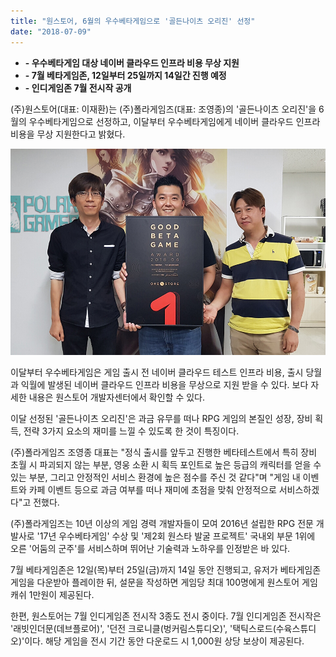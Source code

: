 ```yaml
---
title: "원스토어, 6월의 우수베타게임으로 '골든나이츠 오리진' 선정"
date: "2018-07-09"
---
```


- **\- 우수베타게임 대상 네이버 클라우드 인프라 비용 무상 지원**
- **\- 7월 베타게임존, 12일부터 25일까지 14일간 진행 예정**
- **\- 인디게임존 7월 전시작 공개**

(주)원스토어(대표: 이재환)는 (주)폴라게임즈(대표: 조영종)의 '골든나이츠 오리진'을 6월의 우수베타게임으로 선정하고, 이달부터 우수베타게임에게 네이버 클라우드 인프라 비용을 무상 지원한다고 밝혔다.

![](images/180709_01.jpg)

이달부터 우수베타게임은 게임 출시 전 네이버 클라우드 테스트 인프라 비용, 출시 당월과 익월에 발생된 네이버 클라우드 인프라 비용을 무상으로 지원 받을 수 있다. 보다 자세한 내용은 원스토어 개발자센터에서 확인할 수 있다.

이달 선정된 '골든나이츠 오리진'은 과금 유무를 떠나 RPG 게임의 본질인 성장, 장비 획득, 전략 3가지 요소의 재미를 느낄 수 있도록 한 것이 특징이다.

(주)폴라게임즈 조영종 대표는 "정식 출시를 앞두고 진행한 베타테스트에서 특히 장비 초월 시 파괴되지 않는 부분, 영웅 소환 시 획득 포인트로 높은 등급의 캐릭터를 얻을 수 있는 부분, 그리고 안정적인 서비스 환경에 높은 점수를 주신 것 같다"며 "게임 내 이벤트와 카페 이벤트 등으로 과금 여부를 떠나 재미에 초점을 맞춰 안정적으로 서비스하겠다"고 전했다.

(주)폴라게임즈는 10년 이상의 게임 경력 개발자들이 모여 2016년 설립한 RPG 전문 개발사로 '17년 우수베타게임' 수상 및 '제2회 원스타 발굴 프로젝트' 국내외 부문 1위에 오른 '어둠의 군주'를 서비스하며 뛰어난 기술력과 노하우를 인정받은 바 있다.

7월 베타게임존은 12일(목)부터 25일(금)까지 14일 동안 진행되고, 유저가 베타게임존 게임을 다운받아 플레이한 뒤, 설문을 작성하면 게임당 최대 100명에게 원스토어 게임 캐쉬 1만원이 제공된다.

한편, 원스토어는 7월 인디게임존 전시작 3종도 전시 중이다. 7월 인디게임존 전시작은 '래빗인더문(데브플로어)', '던전 크로니클(벙커림스튜디오)', '택틱스로드(수육스튜디오)'이다. 해당 게임을 전시 기간 동안 다운로드 시 1,000원 상당 보상이 제공된다.
